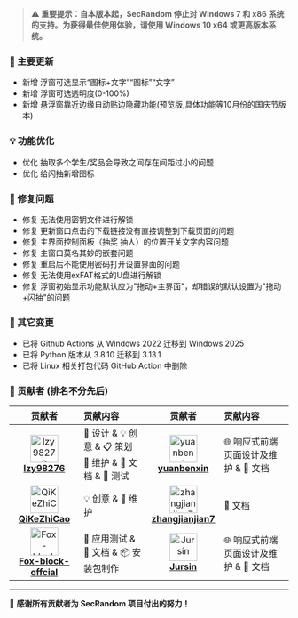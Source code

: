 > **⚠️ 重要提示：自本版本起，SecRandom 停止对 Windows 7 和 x86 系统的支持。为获得最佳使用体验，请使用 Windows 10 x64 或更高版本系统。**

### 🚀 主要更新

- 新增 浮窗可选显示“图标+文字”“图标”“文字”
- 新增 浮窗可选透明度(0-100%)
- 新增 悬浮窗靠近边缘自动贴边隐藏功能(预览版,具体功能等10月份的国庆节版本)

### 💡 功能优化

- 优化 抽取多个学生/奖品会导致之间存在间距过小的问题
- 优化 给闪抽新增图标

### 🐛 修复问题

- 修复 无法使用密钥文件进行解锁
- 修复 更新窗口点击的下载链接没有直接调整到下载页面的问题
- 修复 主界面控制面板（抽奖 抽人）的位置开关文字内容问题
- 修复 主窗口莫名其妙的嵌套问题
- 修复 重启后不能使用密码打开设置界面的问题
- 修复 无法使用exFAT格式的U盘进行解锁
- 修复 浮窗初始显示功能默认应为"拖动+主界面"，却错误的默认设置为"拖动+闪抽"的问题

### 🔧 其它变更 

- 已将 Github Actions 从 Windows 2022 迁移到 Windows 2025
- 已将 Python 版本从 3.8.10 迁移到 3.13.1
- 已将 Linux 相关打包代码 GitHub Action 中删除

### 🙏 贡献者 (排名不分先后)

<div align="left">

| 贡献者 | 贡献内容 | 贡献者 | 贡献内容 |
|:------:|:----------|:------:|:----------|
| <img src="https://github.com/SECTL/SecRandom/raw/main/app/resource/icon/contributor1.png" width="50px;" alt="lzy98276"/> <br> [**lzy98276**](https://github.com/lzy98276) | 🎨 设计 & 💡 创意 & 📋 策划 <br> 🔧 维护 & 📝 文档 & 🧪 测试 | <img src="https://github.com/SECTL/SecRandom/raw/main/app/resource/icon/contributor4.png" width="50px;" alt="yuanbenxin"/> <br> [**yuanbenxin**](https://github.com/yuanbenxin) | 🌐 响应式前端页面设计及维护 & 📝 文档 |
| <img src="https://github.com/SECTL/SecRandom/raw/main/app/resource/icon/contributor2.png" width="50px;" alt="QiKeZhiCao"/> <br> [**QiKeZhiCao**](https://github.com/QiKeZhiCao) | 💡 创意 & 🔧 维护 | <img src="https://github.com/SECTL/SecRandom/raw/main/app/resource/icon/contributor5.png" width="50px;" alt="zhangjianjian7"/> <br> [**zhangjianjian7**](https://github.com/zhangjianjian7) | 📝 文档 |
| <img src="https://github.com/SECTL/SecRandom/raw/main/app/resource/icon/contributor3.png" width="50px;" alt="Fox-block-offcial"/> <br> [**Fox-block-offcial**](https://github.com/Fox-block-offcial) | 🧪 应用测试 & 📝 文档 & 📦 安装包制作 | <img src="https://github.com/SECTL/SecRandom/raw/main/app/resource/icon/contributor6.png" width="50px;" alt="Jursin"/> <br> [**Jursin**](https://github.com/Jursin) | 🌐 响应式前端页面设计及维护 & 📝 文档 |
</div>

---

💝 **感谢所有贡献者为 SecRandom 项目付出的努力！**